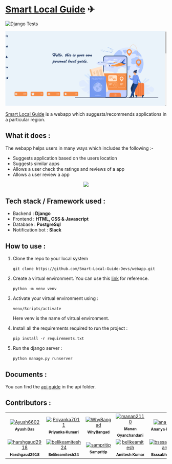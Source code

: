 # [Smart Local Guide](http://smart-local-guide.herokuapp.com/) ✈

![Django Tests](https://github.com/Smart-Local-Guide-Devs/webapp/actions/workflows/djangoTests.yml/badge.svg)

<img src="Pictures\slg.png">

[Smart Local Guide](http://smart-local-guide.herokuapp.com/) is a webapp which suggests/recommends applications in a particular region.

## What it does :

The webapp helps users in many ways which includes the following :-

-   Suggests application based on the users location
-   Suggests similar apps
-   Allows a user check the ratings and reviews of a app
-   Allows a user review a app

<p align="center">

<img src="https://cdn.dribbble.com/users/3499482/screenshots/6703456/s04_dock_gif_drbbbl.gif" width="500">

</p>

## Tech stack / Framework used :

-   Backend : **Django**
-   Frontend : **HTML, CSS & Javascript**
-   Database : **PostgreSql**
-   Notification bot : **Slack**

## How to use :

1. Clone the repo to your local system

    `git clone https://github.com/Smart-Local-Guide-Devs/webapp.git `

2. Create a virtual environment. You can use this [link](https://docs.python.org/3/library/venv.html) for reference.

    `python -m venv venv`

3. Activate your virtual environment using :

    `venv/Scripts/activate`

    Here venv is the name of virtual environment.

4. Install all the requirements required to run the project :

    `pip install -r requirements.txt`

5. Run the django server :

    `python manage.py runserver`

## Documents :

You can find the [api guide](https://github.com/Smart-Local-Guide-Devs/webapp/blob/main/api/README.md) in the api folder.

## Contributors :

<!-- readme: contributors -start -->
<table>
<tr>
    <td align="center">
        <a href="https://github.com/Ayush6602">
            <img src="https://avatars.githubusercontent.com/u/54628493?v=4" width="100;" alt="Ayush6602"/>
            <br />
            <sub><b>Ayush Das</b></sub>
        </a>
    </td>
    <td align="center">
        <a href="https://github.com/Priyanka7011">
            <img src="https://avatars.githubusercontent.com/u/54627940?v=4" width="100;" alt="Priyanka7011"/>
            <br />
            <sub><b>Priyanka Kumari</b></sub>
        </a>
    </td>
    <td align="center">
        <a href="https://github.com/WhyBangad">
            <img src="https://avatars.githubusercontent.com/u/53820396?v=4" width="100;" alt="WhyBangad"/>
            <br />
            <sub><b>WhyBangad</b></sub>
        </a>
    </td>
    <td align="center">
        <a href="https://github.com/manan2110">
            <img src="https://avatars.githubusercontent.com/u/55996661?v=4" width="100;" alt="manan2110"/>
            <br />
            <sub><b>Manan Gyanchandani</b></sub>
        </a>
    </td>
    <td align="center">
        <a href="https://github.com/ana-pat">
            <img src="https://avatars.githubusercontent.com/u/54628162?v=4" width="100;" alt="ana-pat"/>
            <br />
            <sub><b>Ananya Pathak</b></sub>
        </a>
    </td>
    <td align="center">
        <a href="https://github.com/Atik07">
            <img src="https://avatars.githubusercontent.com/u/54628159?v=4" width="100;" alt="Atik07"/>
            <br />
            <sub><b>Atik07</b></sub>
        </a>
    </td></tr>
<tr>
    <td align="center">
        <a href="https://github.com/harshgaud2918">
            <img src="https://avatars.githubusercontent.com/u/54628284?v=4" width="100;" alt="harshgaud2918"/>
            <br />
            <sub><b>Harshgaud2918</b></sub>
        </a>
    </td>
    <td align="center">
        <a href="https://github.com/belikeamitesh24">
            <img src="https://avatars.githubusercontent.com/u/67407223?v=4" width="100;" alt="belikeamitesh24"/>
            <br />
            <sub><b>Belikeamitesh24</b></sub>
        </a>
    </td>
    <td align="center">
        <a href="https://github.com/sampritip">
            <img src="https://avatars.githubusercontent.com/u/58274368?v=4" width="100;" alt="sampritip"/>
            <br />
            <sub><b>Sampritip</b></sub>
        </a>
    </td>
    <td align="center">
        <a href="https://github.com/belikeamitesh">
            <img src="https://avatars.githubusercontent.com/u/56907437?v=4" width="100;" alt="belikeamitesh"/>
            <br />
            <sub><b>Amitesh Kumar</b></sub>
        </a>
    </td>
    <td align="center">
        <a href="https://github.com/bsssabhisaran">
            <img src="https://avatars.githubusercontent.com/u/80115195?v=4" width="100;" alt="bsssabhisaran"/>
            <br />
            <sub><b>Bsssabhisaran</b></sub>
        </a>
    </td></tr>
</table>
<!-- readme: contributors -end -->
